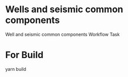 # Wells and seismic common components
Well and seismic common components
Workflow
Task
# For Build
yarn build
